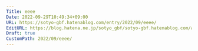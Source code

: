 ```yaml
---
Title: eeee
Date: 2022-09-29T10:49:34+09:00
URL: https://sotyo-gbf.hatenablog.com/entry/2022/09/eeee/
EditURL: https://blog.hatena.ne.jp/sotyo_gbf/sotyo-gbf.hatenablog.com/atom/entry/4207112889922909482
Draft: true
CustomPath: 2022/09/eeee/
---
```


